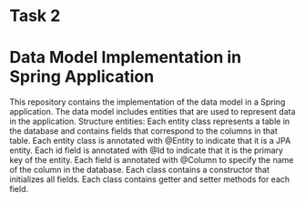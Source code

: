 # Task 2 
# Data Model Implementation in Spring Application

This repository contains the implementation of the data model in a Spring application. The data model includes entities that are used to represent data in the application.
Structure
entities:
Each entity class represents a table in the database and contains fields that correspond to the columns in that table.
Each entity class is annotated with @Entity to indicate that it is a JPA entity.
Each id field is annotated with @Id to indicate that it is the primary key of the entity.
Each field is annotated with @Column to specify the name of the column in the database.
Each class contains a constructor that initializes all fields.
Each class contains getter and setter methods for each field.
